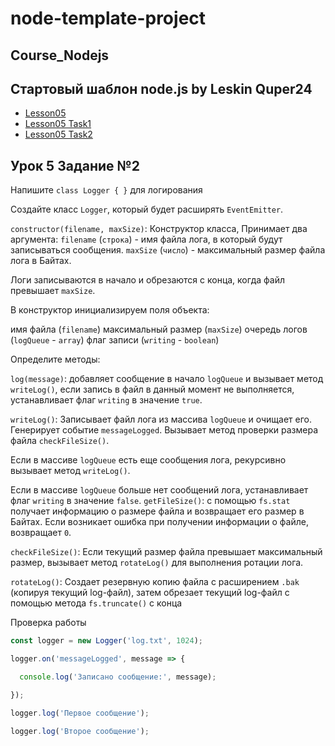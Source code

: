 # node-template-project

## Course_Nodejs

## Стартовый шаблон node.js by Leskin Quper24

- [Lesson05](https://github.com/mindfling/Course_Nodejs/tree/lesson05)
- [Lesson05 Task1](https://github.com/mindfling/Course_Nodejs/tree/lesson05task1)
- [Lesson05 Task2](https://github.com/mindfling/Course_Nodejs/tree/lesson05task2)

## Урок 5 Задание №2

Напишите `class Logger { }` для логирования

Создайте класс `Logger`, который будет расширять `EventEmitter`.

`constructor(filename, maxSize)`: Конструктор класса, Принимает два аргумента:
`filename` (`строка`) - имя файла лога, в который будут записываться сообщения.
`maxSize` (`число`) - максимальный размер файла лога в Байтах.

Логи записываются в начало и обрезаются с конца, когда файл превышает `maxSize`.

В конструктор инициализируем поля объекта:

имя файла (`filename`)
максимальный размер (`maxSize`)
очередь логов (`logQueue` - `array`)
флаг записи (`writing` - `boolean`)

Определите методы:

`log(message)`: добавляет сообщение в начало `logQueue` и вызывает метод `writeLog()`, если запись в файл в данный момент не выполняется, устанавливает флаг `writing` в значение `true`.

`writeLog()`: Записывает файл лога из массива `logQueue` и очищает его. Генерирует событие `messageLogged`. Вызывает метод проверки размера файла `checkFileSize()`.

Если в массиве `logQueue` есть еще сообщения лога, рекурсивно вызывает метод `writeLog()`.

Если в массиве `logQueue` больше нет сообщений лога, устанавливает флаг `writing` в значение `false`.
`getFileSize()`: с помощью `fs.stat` получает информацию о размере файла и возвращает его размер в Байтах. Если возникает ошибка при получении информации о файле, возвращает `0`.

`checkFileSize()`: Если текущий размер файла превышает максимальный размер, вызывает метод `rotateLog()` для выполнения ротации лога.

`rotateLog()`: Создает резервную копию файла с расширением `.bak` (копируя текущий log-файл), затем обрезает текущий log-файл с помощью метода `fs.truncate()` с конца

Проверка работы

```js
const logger = new Logger('log.txt', 1024);

logger.on('messageLogged', message => {

  console.log('Записано сообщение:', message);

});

logger.log('Первое сообщение');

logger.log('Второе сообщение');
```
